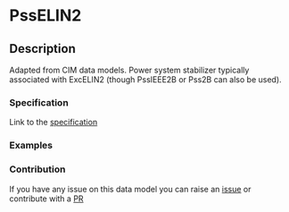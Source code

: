 # PssELIN2

## Description 

Adapted from CIM data models. Power system stabilizer typically associated with ExcELIN2 (though PssIEEE2B or Pss2B can also be used).
### Specification

Link to the [specification](https://smart-data-models.github.io/dataModel.EnergyCIM/PssELIN2/doc/spec.md)
### Examples
### Contribution

 If you have any issue on this data model you can raise an [issue](https://github.com/smart-data-models/dataModel.EnergyCIM/issues)  or contribute with a [PR](https://github.com/smart-data-models/dataModel.EnergyCIM/pulls)